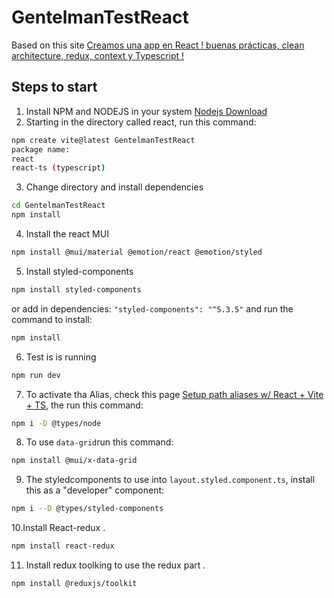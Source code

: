# GentelmanTestReact

Based on this site 
[Creamos una app en React ! buenas prácticas, clean architecture, redux, context y Typescript !](https://www.youtube.com/watch?v=p9PAmqpCWgA)

## Steps to start
1. Install NPM and NODEJS in your system 
  [Nodejs Download](https://nodejs.org/en/download/current/)
2. Starting in the directory called react, run this command:
```bash
npm create vite@latest GentelmanTestReact
package name:
react
react-ts (typescript)
```
3. Change directory and install dependencies
```bash 
cd GentelmanTestReact
npm install
```
4. Install the react MUI 
```bash
npm install @mui/material @emotion/react @emotion/styled
```
5. Install styled-components
```bash
npm install styled-components
```
or add in dependencies:
```"styled-components": "^5.3.5"``` and run the command to install:
```bash 
npm install
```
6. Test is is running
```bash
npm run dev
```
7. To activate tha Alias, check this page [Setup path aliases w/ React + Vite + TS](https://dev.to/avxkim/setup-path-aliases-w-react-vite-ts-poa), the run this command:
```bash
npm i -D @types/node
```
8. To use ```data-grid```run this command:
```bash
npm install @mui/x-data-grid
```
9. The styledcomponents to use into ```layout.styled.component.ts```, install this as a "developer" component:
```bash
npm i --D @types/styled-components
```
10.Install React-redux .
```bash
npm install react-redux
```
11. Install redux toolking to use the redux part .
```bash
npm install @reduxjs/toolkit
```

